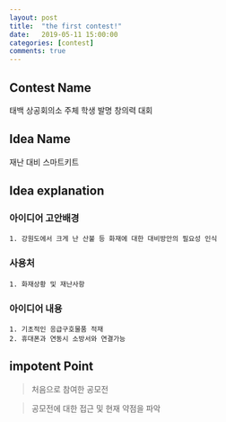 ```yaml
---
layout: post
title:  "the first contest!"
date:   2019-05-11 15:00:00
categories: [contest]
comments: true
---
```

## Contest Name
태백 상공회의소 주체 학생 발명 창의력 대회

## Idea Name
재난 대비 스마트키트

## Idea explanation

### 아이디어 고안배경
	1. 강원도에서 크게 난 산불 등 화재에 대한 대비방안의 필요성 인식
	
### 사용처
	1. 화재상황 및 재난사항

### 아이디어 내용
	1. 기초적인 응급구호물품 적재
	2. 휴대폰과 연동시 소방서와 연결가능

## impotent Point

> 처음으로 참여한 공모전 

> 공모전에 대한 접근 및 현재 약점을 파악